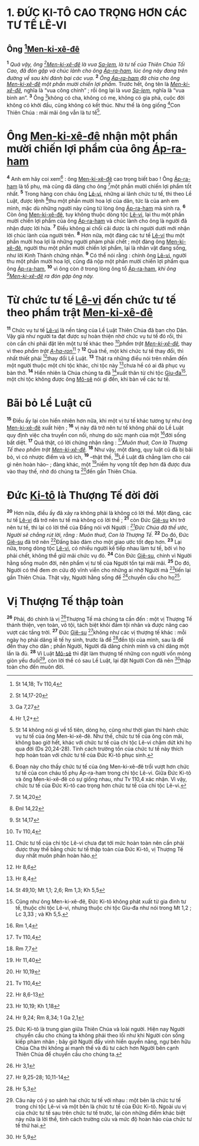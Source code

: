 # 1. ĐỨC KI-TÔ CAO TRỌNG HƠN CÁC TƯ TẾ LÊ-VI

## Ông [^1*][Men-ki-xê-đê]()
<sup><b>1</b></sup> *Quả vậy, ông [^2*][Men-ki-xê-đê]() là vua [Sa-lem](), là tư tế của Thiên Chúa Tối Cao, đã đón gặp và chúc lành cho ông [Áp-ra-ham](), lúc ông này đang trên đường về sau khi đánh bại các vua.* <sup><b>2</b></sup> *Ông [Áp-ra-ham]() đã chia cho ông [Men-ki-xê-đê]() một phần mười chiến lợi phẩm.* Trước hết, ông tên là *[Men-ki-xê-đê](),* nghĩa là “vua công chính” ; rồi ông lại là *vua [Sa-lem](),* nghĩa là “vua bình an”. <sup><b>3</b></sup> Ông [^3*]không có cha, không có mẹ, không có gia phả, cuộc đời không có khởi đầu, cũng không có kết thúc. Như thế là ông giống [^4*]Con Thiên Chúa : mãi mãi ông vẫn là tư tế[^1].


# Ông [Men-ki-xê-đê]() nhận một phần mười chiến lợi phẩm của ông [Áp-ra-ham]()
<sup><b>4</b></sup> Anh em hãy coi xem[^2] : ông [Men-ki-xê-đê]() cao trọng biết bao ! Ông [Áp-ra-ham]() là tổ phụ, mà cũng đã dâng cho ông [^5*]một phần mười chiến lợi phẩm tốt nhất. <sup><b>5</b></sup> Trong hàng con cháu ông [Lê-vi](), những ai lãnh chức tư tế, thì theo Lề Luật, được lệnh [^6*]thu một phần mười hoa lợi của dân, tức là của anh em mình, mặc dù những người này cũng từ lòng ông [Áp-ra-ham]() mà sinh ra. <sup><b>6</b></sup> Còn ông [Men-ki-xê-đê](), tuy không thuộc dòng tộc [Lê-vi](), lại thu một phần mười chiến lợi phẩm của ông [Áp-ra-ham]() và chúc lành cho ông là người đã nhận được lời hứa. <sup><b>7</b></sup> Điều không ai chối cãi được là chỉ người dưới mới nhận lời chúc lành của người trên. <sup><b>8</b></sup> Hơn nữa, một đàng các tư tế [Lê-vi]() thu một phần mười hoa lợi là những người phàm phải chết ; một đàng ông [Men-ki-xê-đê](), người thu một phần mười chiến lợi phẩm, lại là nhân vật đang sống, như lời Kinh Thánh chứng nhận. <sup><b>9</b></sup> Có thể nói rằng : chính ông [Lê-vi](), người thu một phần mười hoa lợi, cũng đã nộp một phần mười chiến lợi phẩm qua ông [Áp-ra-ham](), <sup><b>10</b></sup> vì ông còn ở trong lòng ông tổ [Áp-ra-ham](), *khi ông [^7*][Men-ki-xê-đê]() ra đón gặp ông này.*


# Từ chức tư tế [Lê-vi]() đến chức tư tế theo phẩm trật [Men-ki-xê-đê]()
<sup><b>11</b></sup> Chức vụ tư tế [Lê-vi]() là nền tảng của Lề Luật Thiên Chúa đã ban cho Dân. Vậy giả như người ta đạt được sự hoàn thiện nhờ chức vụ tư tế đó rồi, thì còn cần chi phải đặt lên một tư tế khác theo *[^8*]phẩm trật [Men-ki-xê-đê](),* thay vì theo *phẩm trật [A-ha-ron]()*[^3] ? <sup><b>12</b></sup> Quả thế, một khi chức tư tế thay đổi, thì nhất thiết phải [^9*]thay đổi Lề Luật. <sup><b>13</b></sup> Thật ra những điều nói trên nhắm đến một người thuộc một chi tộc khác, chi tộc này [^10*]chưa hề có ai đã phục vụ bàn thờ. <sup><b>14</b></sup> Hiển nhiên là Chúa chúng ta đã [^11*]xuất thân từ chi tộc [Giu-đa]()[^4], một chi tộc không được ông [Mô-sê]() nói gì đến, khi bàn về các tư tế.


# Bãi bỏ Lề Luật cũ
<sup><b>15</b></sup> Điều ấy lại còn hiển nhiên hơn nữa, khi một vị tư tế khác tương tự như ông [Men-ki-xê-đê]() xuất hiện ; <sup><b>16</b></sup> vị này đã trở nên tư tế không phải do Lề Luật quy định việc cha truyền con nối, nhưng do sức mạnh của một [^12*]đời sống bất diệt. <sup><b>17</b></sup> Quả thật, có lời chứng nhận rằng : *[^13*]Muôn thuở, Con là Thượng Tế theo phẩm trật [Men-ki-xê-đê]().* <sup><b>18</b></sup> Như vậy, một đàng, quy luật cũ đã bị bãi bỏ, vì có nhược điểm và vô ích, <sup><b>19</b></sup> –thật thế, [^14*]Lề Luật đã chẳng làm cho cái gì nên hoàn hảo– ; đàng khác, một [^15*]niềm hy vọng tốt đẹp hơn đã được đưa vào thay thế, nhờ đó chúng ta [^16*]đến gần Thiên Chúa.


# Đức [Ki-tô]() là Thượng Tế đời đời
<sup><b>20</b></sup> Hơn nữa, điều ấy đã xảy ra không phải là không có lời thề. Một đàng, các tư tế [Lê-vi]() đã trở nên tư tế mà không có lời thề ; <sup><b>21</b></sup> còn Đức [Giê-su]() khi trở nên tư tế, thì lại có lời thề của Đấng nói với Người : *[^17*]Đức Chúa đã thề ước, Người sẽ chẳng rút lời, rằng : Muôn thuở, Con là Thượng Tế.* <sup><b>22</b></sup> Do đó, Đức [Giê-su]() đã trở nên [^18*]Đấng bảo đảm cho một giao ước tốt đẹp hơn. <sup><b>23</b></sup> Lại nữa, trong dòng tộc [Lê-vi](), có nhiều người kế tiếp nhau làm tư tế, bởi vì họ phải chết, không thể giữ mãi chức vụ đó. <sup><b>24</b></sup> Còn Đức [Giê-su](), chính vì Người hằng sống muôn đời, nên phẩm vị tư tế của Người tồn tại mãi mãi. <sup><b>25</b></sup> Do đó, Người có thể đem ơn cứu độ vĩnh viễn cho những ai nhờ Người mà [^19*]tiến lại gần Thiên Chúa. Thật vậy, Người hằng sống để [^20*]chuyển cầu cho họ[^5].


# Vị Thượng Tế thập toàn
<sup><b>26</b></sup> Phải, đó chính là vị [^21*]Thượng Tế mà chúng ta cần đến : một vị Thượng Tế thánh thiện, vẹn toàn, vô tội, tách biệt khỏi đám tội nhân và được nâng cao vượt các tầng trời. <sup><b>27</b></sup> Đức [Giê-su]() [^22*]không như các vị thượng tế khác : mỗi ngày họ phải dâng lễ tế hy sinh, trước là để [^23*]đền tội của mình, sau là để đền thay cho dân ; phần Người, Người đã dâng chính mình và chỉ dâng một lần là đủ. <sup><b>28</b></sup> Vì Luật [Mô-sê]() thì đặt làm thượng tế những con người vốn mỏng giòn yếu đuối[^6], còn lời thề có sau Lề Luật, lại đặt Người Con đã nên [^24*]thập toàn cho đến muôn đời.

[^1]: St 14 không nói gì về tổ tiên, dòng họ, cũng như thời gian thi hành chức vụ tư tế của ông Men-ki-xê-đê. Như thế, chức tư tế của ông còn mãi, không bao giờ hết, khác với chức tư tế của chi tộc Lê-vi chấm dứt khi họ qua đời (Ds 20,24-28). Tính cách trường tồn của chức tư tế này thích hợp hoàn toàn với chức tư tế của Đức Ki-tô phục sinh.
[^2]: Đoạn này cho thấy chức tư tế của ông Men-ki-xê-đê trổi vượt hơn chức tư tế của con cháu tổ phụ Áp-ra-ham trong chi tộc Lê-vi. Giữa Đức Ki-tô và ông Men-ki-xê-đê có sự giống nhau, như Tv 110,4 xác nhận. Vì vậy, chức tư tế của Đức Ki-tô cao trọng hơn chức tư tế của chi tộc Lê-vi.
[^3]: Chức tư tế của chi tộc Lê-vi chưa đạt tới mức hoàn toàn nên cần phải được thay thế bằng chức tư tế thập toàn của Đức Ki-tô, vị Thượng Tế duy nhất muôn phần hoàn hảo.
[^4]: Cũng như ông Men-ki-xê-đê, Đức Ki-tô không phát xuất từ gia đình tư tế, thuộc chi tộc Lê-vi, nhưng thuộc chi tộc Giu-đa như nói trong Mt 1,2 ; Lc 3,33 ; và Kh 5,5.
[^5]: Đức Ki-tô là trung gian giữa Thiên Chúa và loài người. Hiện nay Người chuyển cầu cho chúng ta không phải theo lối như khi Người còn sống kiếp phàm nhân ; bây giờ Người đầy vinh hiển quyền năng, ngự bên hữu Chúa Cha thì không ai mạnh thế và đủ tư cách hơn Người bên cạnh Thiên Chúa để chuyển cầu cho chúng ta.
[^6]: Câu này có ý so sánh hai chức tư tế với nhau : một bên là chức tư tế trong chi tộc Lê-vi và một bên là chức tư tế của Đức Ki-tô. Ngoài ưu vị của chức tư tế sau trên chức tư tế trước, lại còn những điểm khác biệt này nữa là lời thề, tính cách trường cửu và mức độ hoàn hảo của chức tư tế thứ hai.
[^1*]: St 14,18; Tv 110,4
[^2*]: St 14,17-20
[^3*]: Ga 7,27
[^4*]: Hr 1,2+
[^5*]: St 14,20
[^6*]: Đnl 14,22
[^7*]: St 14,17
[^8*]: Tv 110,4
[^9*]: Hr 8,6
[^10*]: Hr 8,4
[^11*]: St 49,10; Mt 1,1; 2,6; Rm 1,3; Kh 5,5
[^12*]: Rm 1,4
[^13*]: Tv 110,4
[^14*]: Rm 7,7
[^15*]: Hr 11,40
[^16*]: Hr 10,19
[^17*]: Tv 110,4
[^18*]: Hr 8,6-13
[^19*]: Hr 10,19; Kh 1,18
[^20*]: Hr 9,24; Rm 8,34; 1 Ga 2,1
[^21*]: Hr 3,1
[^22*]: Hr 9,25-28; 10,11-14
[^23*]: Hr 5,3
[^24*]: Hr 5,9